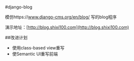 #django-blog


模仿https://www.django-cms.org/en/blog/ 写的blog程序


演示地址：[http://blog.shixi100.com](http://blog.shixi100.com)

##改进计划

- 使用class-based view重写
- 使Semantic UI重写前端

